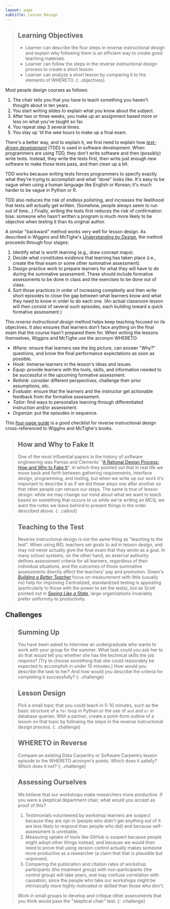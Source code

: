 ```yaml
---
layout: page
subtitle: Lesson Design
---
```

> ## Learning Objectives
>
> *   Learner can describe the four steps in reverse instructional design
>     and explain why following them is an efficient way to create good teaching materials.
> *   Learner can follow the steps in the reverse instructional design process
>     to create a short lesson.
> *   Learner can analyze a short lesson by comparing it to the elements of WHERETO.
{: .objectives}

Most people design courses as follows:

1.  The chair tells you that you have to teach something you haven't thought about in ten years.
2.  You start writing slides to explain what you know about the subject.
3.  After two or three weeks, you make up an assignment based more or less on what you've taught so far.
4.  You repeat step 3 several times.
5.  You stay up 'til the wee hours to make up a final exam.

There's a better way,
and to explain it,
we first need to explain how
*[test-driven development](https://en.wikipedia.org/wiki/Test-driven_development)* (TDD)
is used in software development.
When programmers are using TDD,
they don't write software and then (possibly) write tests.
Instead,
they write the tests first,
then write just enough new software to make those tests pass,
and then clean up a bit.

TDD works because writing tests forces programmers to specify
exactly what they're trying to accomplish and what "done" looks like.
It's easy to be vague when using a human language like English or Korean;
it's much harder to be vague in Python or R.

TDD also reduces the risk of endless polishing,
and increases the likelihood that tests will actually get written.
(Somehow, people always seem to run out of time...)
Finally,
writing the tests first reduces the risk of confirmation bias:
someone who hasn't written a program is much more likely to be objective when testing it
than its original author.

A similar "backward" method works very well for lesson design.
As described in Wiggins and McTighe's
*[Understanding by Design](http://www.amazon.com/Understanding-Design-Expanded-Grant-Wiggins/dp/0131950843/)*,
the method proceeds through four stages:

1.  Identify what is worth learning (e.g., draw concept maps).
2.  Decide what constitutes evidence that learning has taken place
    (i.e., create the final exam or some other summative assessment).
3.  Design practice work to prepare learners for what they will have to do during the summative assessment.
    These should include formative assessments to be done in class
    and the exercises to be done out of class.
4.  Sort those practices in order of increasing complexity
    and then write short episodes to close the gap between what learners know and what they need to know
    in order to do each one.
    (An actual classroom lesson will then consist of several such episodes,
    each building toward a quick formative assessment.)

This *reverse instructional design* method helps keep teaching focused on its objectives.
It also ensures that learners don't face anything on the final exam that the course hasn't prepared them for.
When writing the lessons themselves,
Wiggins and McTighe use the acronym WHERETO:

*   *Where*:
    ensure that learners see the big picture,
    can answer "Why?" questions,
    and know the final performance expectations as soon as possible.
*   *Hook*:
    immerse learners in the lesson's ideas and issues.
*   *Equip*:
    provide learners with the tools, skills, and information needed
    to be successful in the upcoming formative assessment.
*   *Rethink*:
    consider different perspectives,
    challenge their prior assumptions, etc.
*   *Evaluate*:
    ensure that the learners and the instructor get actionable feedback
    from the formative assessment.
*   *Tailor*:
    find ways to personalize learning through differentiated instruction and/or assessment.
*   *Organize*:
    put the episodes in sequence.

This [four-page guide](papers/wiggins-mctighe-ubd-nutshell.pdf)
is a good checklist for reverse instructional design
cross-referenced to Wiggins and McTighe's books.

> ## How and Why to Fake It
>
> One of the most influential papers in the history of software engineering
> was Parnas and Clements' "[A Rational Design Process: How and Why to Fake It](http://dl.acm.org/citation.cfm?id=9800)",
> in which they pointed out that in real life we move back and forth between gathering requirements,
> interface design,
> programming,
> and testing,
> but when we write up our work
> it's important to describe it as if we did these steps one after another
> so that other people can retrace our steps.
> The same is true of lesson design:
> while we may change our mind about what we want to teach
> based on something that occurs to us while we're writing an MCQ,
> we want the notes we leave behind to present things in the order described above.
{: .callout}

> ## Teaching to the Test
>
> Reverse instructional design is *not* the same thing as "teaching to the test".
> When using RID, teachers set goals to aid in lesson design,
> and may not never actually give the final exam that they wrote as a goal.
> In many school systems,
> on the other hand,
> an external authority defines assessment criteria for all learners,
> regardless of their individual situations,
> and the outcomes of those summative assessments directly affect the teachers' pay and promotion.
> Green's *[Building a Better Teacher](http://www.amazon.com/Building-Better-Teacher-Teaching-Everyone/dp/0393351084/)*
> focus on measurement with little (usually no) help for improving
> Centralized, standardized testing is appealing (particularly to those with the power to set the tests),
> but as Scott pointed out in
> *[Seeing Like a State](http://www.amazon.com/Seeing-like-State-Certain-Condition/dp/0300078153/)*,
> large organizations invariably prefer uniformity to productivity.

## Challenges

> ## Summing Up
>
> You have been asked to interview an undergraduate who wants to work with your group for the summer.
> What task could you ask her to do that would tell you whether she has the technical skills the job requires?
> (Try to choose something that she could reasonably be expected to accomplish in under 15 minutes.)
> How would you describe the task to her?
> And how would you describe the criteria for completing it successfully?
{: .challenge}

> ## Lesson Design
>
> Pick a small topic that you could teach in 5-10 minutes,
> such as the basic structure of a `for` loop in Python
> or the use of `and` and `or` in database queries.
> With a partner,
> create a point-form outline of a lesson on that topic
> by following the steps in the reverse instructional design process.
{: .challenge}

> ## WHERETO in Reverse
>
> Compare an existing Data Carpentry or Software Carpentry lesson episode
> to the WHERETO acronym's points.
> Which does it satisfy?
> Which does it not?
{: .challenge}

> ## Assessing Ourselves
>
> We believe that our workshops make researchers more productive.
> If you were a skeptical department chair,
> what would you accept as proof of this?
>
> 1.  Testimonials volunteered by workshop learners are suspect
>     because they are opt-in (people who didn't get anything
>     out of it are less likely to respond than people who did)
>     and because self-assessment is unreliable.
> 2.  Measuring uptake of tools like GitHub is suspect because
>     people might adopt other things instead, and because
>     we would then need to prove that using version control
>     actually makes someone more productive as a researcher
>     (a claim that that is plausible but unproven).
> 3.  Comparing the publication and citation rates of workshop
>     participants (the treatment group) with non-participants
>     (the control group) will take years, and may confuse
>     correlation with causation, since the people who take
>     our workshops might be intrinsically more highly
>     motivated or skilled than those who don't.
>
> Work in small groups to develop and critique other assessments
> that you think would pass the "skeptical chair" test.
{: .challenge}
